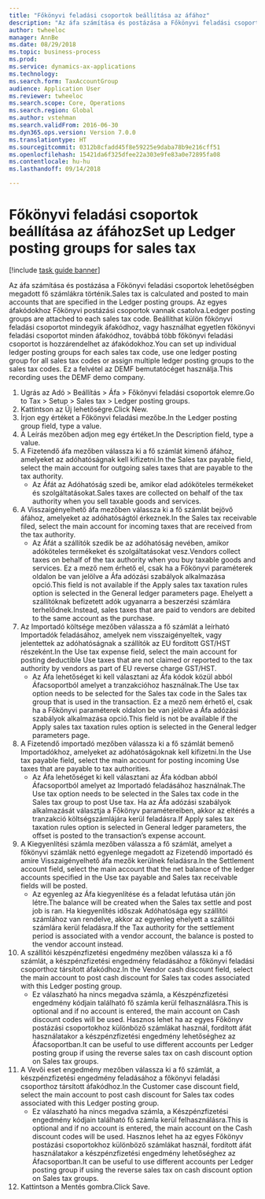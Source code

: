 ```yaml
--- 
title: "Főkönyvi feladási csoportok beállítása az áfához"
description: "Az áfa számítása és postázása a Főkönyvi feladási csoportok lehetőségben megadott fő számlákra történik."
author: twheeloc
manager: AnnBe
ms.date: 08/29/2018
ms.topic: business-process
ms.prod: 
ms.service: dynamics-ax-applications
ms.technology: 
ms.search.form: TaxAccountGroup
audience: Application User
ms.reviewer: twheeloc
ms.search.scope: Core, Operations
ms.search.region: Global
ms.author: vstehman
ms.search.validFrom: 2016-06-30
ms.dyn365.ops.version: Version 7.0.0
ms.translationtype: HT
ms.sourcegitcommit: 0312b8cfadd45f8e59225e9daba78b9e216cff51
ms.openlocfilehash: 15421da6f325dfee22a303e9fe83a0e72895fa08
ms.contentlocale: hu-hu
ms.lasthandoff: 09/14/2018

---
```

# <a name="set-up-ledger-posting-groups-for-sales-tax"></a><span data-ttu-id="afc6b-103">Főkönyvi feladási csoportok beállítása az áfához</span><span class="sxs-lookup"><span data-stu-id="afc6b-103">Set up Ledger posting groups for sales tax</span></span>

[!include [task guide banner](../../includes/task-guide-banner.md)]

<span data-ttu-id="afc6b-104">Az áfa számítása és postázása a Főkönyvi feladási csoportok lehetőségben megadott fő számlákra történik.</span><span class="sxs-lookup"><span data-stu-id="afc6b-104">Sales tax is calculated and posted to main accounts that are specified in the Ledger posting groups.</span></span> <span data-ttu-id="afc6b-105">Az egyes áfakódokhoz Főkönyvi postázási csoportok vannak csatolva.</span><span class="sxs-lookup"><span data-stu-id="afc6b-105">Ledger posting groups are attached to each sales tax code.</span></span> <span data-ttu-id="afc6b-106">Beállíthat külön főkönyvi feladási csoportot mindegyik áfakódhoz, vagy használhat egyetlen főkönyvi feladási csoportot minden áfakódhoz, továbbá több főkönyvi feladási csoportot is hozzárendelhet az áfakódokhoz.</span><span class="sxs-lookup"><span data-stu-id="afc6b-106">You can set up individual ledger posting groups for each sales tax code, use one ledger posting group for all sales tax codes or assign multiple ledger posting groups to the sales tax codes.</span></span> <span data-ttu-id="afc6b-107">Ez a felvétel az DEMF bemutatócéget használja.</span><span class="sxs-lookup"><span data-stu-id="afc6b-107">This recording uses the DEMF demo company.</span></span> 

1. <span data-ttu-id="afc6b-108">Ugrás az Adó > Beállítás > Áfa > Főkönyvi feladási csoportok elemre.</span><span class="sxs-lookup"><span data-stu-id="afc6b-108">Go to Tax > Setup > Sales tax > Ledger posting groups.</span></span>
2. <span data-ttu-id="afc6b-109">Kattintson az Új lehetőségre.</span><span class="sxs-lookup"><span data-stu-id="afc6b-109">Click New.</span></span>
3. <span data-ttu-id="afc6b-110">Írjon egy értéket a Főkönyvi feladási mezőbe.</span><span class="sxs-lookup"><span data-stu-id="afc6b-110">In the Ledger posting group field, type a value.</span></span>
4. <span data-ttu-id="afc6b-111">A Leírás mezőben adjon meg egy értéket.</span><span class="sxs-lookup"><span data-stu-id="afc6b-111">In the Description field, type a value.</span></span>
5. <span data-ttu-id="afc6b-112">A Fizetendő áfa mezőben válassza ki a fő számlát kimenő áfához, amelyeket az adóhatóságnak kell kifizetni.</span><span class="sxs-lookup"><span data-stu-id="afc6b-112">In the Sales tax payable field, select the main account for outgoing sales taxes that are payable to the tax authority.</span></span>
    * <span data-ttu-id="afc6b-113">Az Áfát az Adóhatóság szedi be, amikor elad adóköteles termékeket és szolgáltatásokat.</span><span class="sxs-lookup"><span data-stu-id="afc6b-113">Sales taxes are collected on behalf of the tax authority when you sell taxable goods and services.</span></span>  
6. <span data-ttu-id="afc6b-114">A Visszaigényelhető áfa mezőben válassza ki a fő számlát bejövő áfához, amelyeket az adóhatóságtól érkeznek.</span><span class="sxs-lookup"><span data-stu-id="afc6b-114">In the Sales tax receivable filed, select the main account for incoming taxes that are received from the tax authority.</span></span>
    * <span data-ttu-id="afc6b-115">Az Áfát a szállítók szedik be az adóhatóság nevében, amikor adóköteles termékeket és szolgáltatásokat vesz.</span><span class="sxs-lookup"><span data-stu-id="afc6b-115">Vendors collect taxes on behalf of the tax authority when you buy taxable goods and services.</span></span> <span data-ttu-id="afc6b-116">Ez a mező nem érhető el, csak ha a Főkönyvi paraméterek oldalon be van jelölve a Áfa adózási szabályok alkalmazása opció.</span><span class="sxs-lookup"><span data-stu-id="afc6b-116">This field is not available if the Apply sales tax taxation rules option is selected in the General ledger parameters page.</span></span> <span data-ttu-id="afc6b-117">Ehelyett a szállítóknak befizetett adók ugyanarra a beszerzési számlára terhelődnek.</span><span class="sxs-lookup"><span data-stu-id="afc6b-117">Instead, sales taxes that are paid to vendors are debited to the same account as the purchase.</span></span>   
7. <span data-ttu-id="afc6b-118">Az Importadó költsége mezőben válassza a fő számlát a leírható Importadók feladásához, amelyek nem visszaigényeltek, vagy jelentettek az adóhatóságnak a szállítók az EU fordított GST/HST részeként.</span><span class="sxs-lookup"><span data-stu-id="afc6b-118">In the Use tax expense field, select  the main account for posting deductible Use taxes that are not claimed or reported to the tax authority by vendors as part of EU reverse charge GST/HST.</span></span>
    * <span data-ttu-id="afc6b-119">Az Áfa lehetőséget ki kell választani az Áfa kódok közül abból Áfacsoportból amelyet a tranzakcióhoz használnak.</span><span class="sxs-lookup"><span data-stu-id="afc6b-119">The Use tax option needs to be selected for the Sales tax code in the Sales tax group that is used in the transaction.</span></span>  <span data-ttu-id="afc6b-120">Ez a mező nem érhető el, csak ha a Főkönyvi paraméterek oldalon be van jelölve a Áfa adózási szabályok alkalmazása opció.</span><span class="sxs-lookup"><span data-stu-id="afc6b-120">This field is not be available if the Apply sales tax taxation rules option is selected in the General ledger parameters page.</span></span>   
8. <span data-ttu-id="afc6b-121">A Fizetendő importadó mezőben válassza ki a fő számlát bemenő Importadókhoz, amelyeket az adóhatóságoknak kell kifizetni.</span><span class="sxs-lookup"><span data-stu-id="afc6b-121">In the Use tax payable field, select the main account for posting incoming Use taxes that are payable to tax authorities.</span></span>
    * <span data-ttu-id="afc6b-122">Az Áfa lehetőséget ki kell választani az Áfa kódban abból Áfacsoportból amelyet az Importadó feladásához használnak.</span><span class="sxs-lookup"><span data-stu-id="afc6b-122">The Use tax option needs to be selected in the Sales tax code in the Sales tax group to post Use tax.</span></span> <span data-ttu-id="afc6b-123">Ha az Áfa adózási szabályok alkalmazását választja a Főkönyv paramétereiben, akkor az eltérés a tranzakció költségszámlájára kerül feladásra.</span><span class="sxs-lookup"><span data-stu-id="afc6b-123">If Apply sales tax taxation rules option is selected in General ledger parameters, the offset is posted to the transaction’s expense account.</span></span>   
9. <span data-ttu-id="afc6b-124">A Kiegyenlítési számla mezőben válassza a fő számlát, amelyet a főkönyvi számlák nettó egyenlege megadott az Fizetendő importadó és amire Visszaigényelhető áfa mezők kerülnek feladásra.</span><span class="sxs-lookup"><span data-stu-id="afc6b-124">In the Settlement account field, select the main account  that the net balance of the ledger accounts specified in the Use tax payable and Sales tax receivable fields will be posted.</span></span>
    * <span data-ttu-id="afc6b-125">Az egyenleg az Áfa kiegyenlítése és a feladat lefutása után jön létre.</span><span class="sxs-lookup"><span data-stu-id="afc6b-125">The balance will be created when the Sales tax settle and post job is ran.</span></span>  <span data-ttu-id="afc6b-126">Ha kiegyenlítés időszak Adóhatósága egy szállítói számlához van rendelve, akkor az egyenleg ehelyett a szállítói számlára kerül feladásra.</span><span class="sxs-lookup"><span data-stu-id="afc6b-126">If the Tax authority for the settlement period is associated with a vendor account, the balance is posted to the vendor account instead.</span></span>   
10. <span data-ttu-id="afc6b-127">A szállítói készpénzfizetési engedmény mezőben válassza ki a fő számlát, a készpénzfizetési engedmény feladásához a főkönyvi feladási csoporthoz társított áfakódhoz.</span><span class="sxs-lookup"><span data-stu-id="afc6b-127">In the Vendor cash discount field, select the main account to post cash discount for Sales tax codes associated with this Ledger posting group.</span></span>
    * <span data-ttu-id="afc6b-128">Ez válaszható ha nincs megadva számla, a Készpénzfizetési engedmény kódjain található fő számla kerül felhasználásra.</span><span class="sxs-lookup"><span data-stu-id="afc6b-128">This is optional and if no account is entered,  the main account on Cash discount codes will be used.</span></span> <span data-ttu-id="afc6b-129">Hasznos lehet ha az egyes Főkönyv postázási csoportokhoz különböző számlákat használ, fordított áfát használatakor a készpénzfizetési engedmény lehetőséghez az Áfacsoportban.</span><span class="sxs-lookup"><span data-stu-id="afc6b-129">It can be useful to use different accounts per Ledger posting group if using the reverse sales tax on cash discount option on Sales tax groups.</span></span>  
11. <span data-ttu-id="afc6b-130">A Vevői eset engedmény mezőben válassza ki a fő számlát, a készpénzfizetési engedmény feladásához a főkönyvi feladási csoporthoz társított áfakódhoz.</span><span class="sxs-lookup"><span data-stu-id="afc6b-130">In the Customer case discount field, select the main account to post cash discount for Sales tax codes associated with this Ledger posting group.</span></span>
    * <span data-ttu-id="afc6b-131">Ez válaszható ha nincs megadva számla, a Készpénzfizetési engedmény kódjain található fő számla kerül felhasználásra.</span><span class="sxs-lookup"><span data-stu-id="afc6b-131">This is optional and if no account is entered, the main account on the Cash discount codes will be used.</span></span> <span data-ttu-id="afc6b-132">Hasznos lehet ha az egyes Főkönyv postázási csoportokhoz különböző számlákat használ, fordított áfát használatakor a készpénzfizetési engedmény lehetőséghez az Áfacsoportban.</span><span class="sxs-lookup"><span data-stu-id="afc6b-132">It can be useful to use different accounts per Ledger posting group if using the reverse sales tax on cash discount option on Sales tax groups.</span></span>  
12. <span data-ttu-id="afc6b-133">Kattintson a Mentés gombra.</span><span class="sxs-lookup"><span data-stu-id="afc6b-133">Click Save.</span></span>


